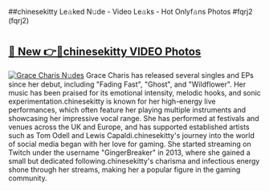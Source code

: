 ##chinesekitty Le𝚊ked N𝚞de - Video Le𝚊ks - Hot Onlyf𝚊ns Photos #fqrj2 (fqrj2)

# <h2><a href="https://mediaupload.pro?title=chinesekitty&ref=9FEB">🔗 New 👉🔴chinesekitty VIDEO Photos</a></h2>

[![Grace Charis N𝚞des](https://i.imgur.com/rIISA9y.gif)](https://mediaupload.pro?title=chinesekitty&ref=9FEB)
Grace Charis has released several singles and EPs since her debut, including "Fading Fast", "Ghost", and "Wildflower". Her music has been praised for its emotional intensity, melodic hooks, and sonic experimentation.chinesekitty is known for her high-energy live performances, which often feature her playing multiple instruments and showcasing her impressive vocal range. She has performed at festivals and venues across the UK and Europe, and has supported established artists such as Tom Odell and Lewis Capaldi.chinesekitty's journey into the world of social media began with her love for gaming. She started streaming on Twitch under the username "GingerBreaker" in 2013, where she gained a small but dedicated following.chinesekitty's charisma and infectious energy shone through her streams, making her a popular figure in the gaming community.